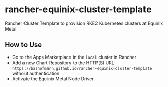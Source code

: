 # rancher-equinix-cluster-template

Rancher Cluster Template to provision RKE2 Kubernetes clusters at Equinix Metal

## How to Use

* Go to the Apps Marketplace in the `local` cluster in Rancher
* Add a new Chart Repository to the HTTP(S) URL `https://bashofmann.github.io/rancher-equinix-cluster-template` without authentication
* Activate the Equinix Metal Node Driver
